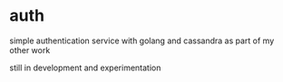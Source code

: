 # auth
simple authentication service with golang and cassandra as part of my other work

still in development and experimentation
